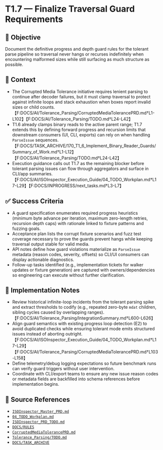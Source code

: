 # T1.7 — Finalize Traversal Guard Requirements

## 🎯 Objective
Document the definitive progress and depth guard rules for the tolerant parse pipeline so traversal never hangs or recurses indefinitely when encountering malformed sizes while still surfacing as much structure as possible.

## 🧩 Context
- The Corrupted Media Tolerance initiative requires lenient parsing to continue after decoder failures, but it must clamp traversal to protect against infinite loops and stack exhaustion when boxes report invalid sizes or child counts.【F:DOCS/AI/Tolerance_Parsing/CorruptedMediaTolerancePRD.md†L1-L102】【F:DOCS/AI/Tolerance_Parsing/TODO.md†L24-L42】
- T1.6 already clamps binary reads to the active parent range; T1.7 extends this by defining forward progress and recursion limits that downstream consumers (UI, CLI, exports) can rely on when handling `ParseIssue` sequences.【F:DOCS/TASK_ARCHIVE/170_T1_6_Implement_Binary_Reader_Guards/Summary_of_Work.md†L1-L12】【F:DOCS/AI/Tolerance_Parsing/TODO.md†L24-L42】
- Execution guidance calls out T1.7 as the remaining blocker before tolerant parsing issues can flow through aggregators and surface in CLI/app summaries.【F:DOCS/AI/ISOInspector_Execution_Guide/04_TODO_Workplan.md†L17-L29】【F:DOCS/INPROGRESS/next_tasks.md†L3-L7】

## ✅ Success Criteria
- A guard specification enumerates required progress heuristics (minimum byte advance per iteration, maximum zero-length retries, recursion depth caps) with rationale linked to fixture patterns and fuzzing goals.
- Acceptance plan lists the corrupt fixture scenarios and fuzz test coverage necessary to prove the guards prevent hangs while keeping traversal output stable for valid media.
- API notes define how guard violations materialize as `ParseIssue` metadata (reason codes, severity, offsets) so CLI/UI consumers can display actionable diagnostics.
- Follow-up tasks identified (e.g., implementation tickets for walker updates or fixture generation) are captured with owners/dependencies so engineering can execute without further clarification.

## 🔧 Implementation Notes
- Review historical infinite-loop incidents from the tolerant parsing spike and extract thresholds to codify (e.g., repeated zero-byte `mdat` children, sibling cycles caused by overlapping ranges).【F:DOCS/AI/Tolerance_Parsing/IntegrationSummary.md†L600-L626】
- Align guard semantics with existing progress loop detection (E2) to avoid duplicated checks while ensuring tolerant mode emits structured issues instead of aborting outright.【F:DOCS/AI/ISOInspector_Execution_Guide/04_TODO_Workplan.md†L17-L29】【F:DOCS/AI/Tolerance_Parsing/CorruptedMediaTolerancePRD.md†L103-L158】
- Define telemetry/debug logging expectations so future benchmark runs can verify guard triggers without user intervention.
- Coordinate with CLI/export teams to ensure any new issue reason codes or metadata fields are backfilled into schema references before implementation begins.

## 🧠 Source References
- [`ISOInspector_Master_PRD.md`](AI/ISOViewer/ISOInspector_PRD_Full/ISOInspector_Master_PRD.md)
- [`04_TODO_Workplan.md`](AI/ISOInspector_Execution_Guide/04_TODO_Workplan.md)
- [`ISOInspector_PRD_TODO.md`](AI/ISOViewer/ISOInspector_PRD_TODO.md)
- [`DOCS/RULES`](RULES)
- [`CorruptedMediaTolerancePRD.md`](AI/Tolerance_Parsing/CorruptedMediaTolerancePRD.md)
- [`Tolerance_Parsing/TODO.md`](AI/Tolerance_Parsing/TODO.md)
- [`DOCS/TASK_ARCHIVE`](TASK_ARCHIVE)
